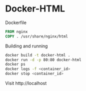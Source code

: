 # Docker-HTML

Dockerfile

```dockerfile
FROM nginx
COPY . /usr/share/nginx/html
```

Building and running

```sh
docker build -t docker-html .
docker run -d -p 80:80 docker-html
docker ps
docker logs -f <container_id>
docker stop <container_id>
```

Visit http://localhost
